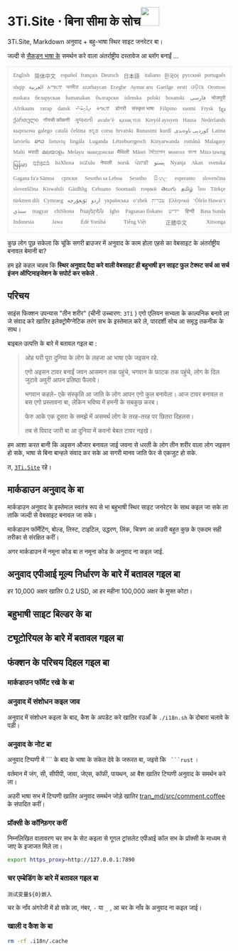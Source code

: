 <h1 style="justify-content:space-between">3Ti.Site ⋅ बिना सीमा के सोच<img src="//i-01.eu.org/3Ti/logo.svg" style="user-select:none;margin-top:-1px;width:42px"></h1>

3Ti.Site, Markdown अनुवाद + बहु-भाषा स्थिर साइट जनरेटर बा।

जल्दी से [सैकड़न भाषा के](https://github.com/i18n-site/node/blob/main/lang/src/index.js) समर्थन करे वाला अंतर्राष्ट्रीय दस्तावेज आ ब्लॉग बनाईं ...

<pre class="langli" style="display:flex;flex-wrap:wrap;background:transparent;border:1px solid #eee;font-size:12px;box-shadow:0 0 3px inset #eee;padding:12px 5px 4px 12px;justify-content:space-between;"><style>pre.langli i{font-weight:300;font-family:s;margin-right:7px;margin-bottom:8px;font-style:normal;color:#666;border-bottom:1px dashed #ccc;}</style><i>English</i><i> 简体中文 </i><i>español</i><i>français</i><i>Deutsch</i><i> 日本語 </i><i>italiano</i><i>한국어</i><i>русский</i><i>português</i><i>shqip</i><i>‫العربية‬</i><i>አማርኛ</i><i>অসমীয়া</i><i>azərbaycan</i><i>Eʋegbe</i><i>Aymar aru</i><i>Gaeilge</i><i>eesti</i><i>ଓଡ଼ିଆ</i><i>Oromoo</i><i>euskara</i><i>беларуская</i><i>bamanakan</i><i>български</i><i>íslenska</i><i>polski</i><i>bosanski</i><i>‫فارسی‬</i><i>भोजपुरी</i><i>Afrikaans</i><i>татар</i><i>dansk</i><i>‫ދިވެހިބަސް‬</i><i>ትግርኛ</i><i>डोगरी</i><i>संस्कृत भाषा</i><i>Filipino</i><i>suomi</i><i>Frysk</i><i>ខ្មែរ</i><i>ქართული</i><i>गोंयची कोंकणी</i><i>ગુજરાતી</i><i>avañe’ẽ</i><i>қазақ тілі</i><i>Kreyòl ayisyen</i><i>Hausa</i><i>Nederlands</i><i>кыргызча</i><i>galego</i><i>català</i><i>čeština</i><i>ಕನ್ನಡ</i><i>corsu</i><i>hrvatski</i><i>Runasimi</i><i>kurdî</i><i>‫کوردیی ناوەندی‬</i><i>Latina</i><i>latviešu</i><i>ລາວ</i><i>lietuvių</i><i>lingála</i><i>Luganda</i><i>Lëtzebuergesch</i><i>Kinyarwanda</i><i>română</i><i>Malagasy</i><i>Malti</i><i>मराठी</i><i>മലയാളം</i><i>Melayu</i><i>македонски</i><i>मैथिली</i><i>Māori</i><i>মৈতৈলোন্</i><i>монгол</i><i>বাংলা</i><i>Mizo ṭawng</i><i>မြန်မာ</i><i>𞄀𞄄𞄰𞄩𞄍𞄜𞄰</i><i>IsiXhosa</i><i>isiZulu</i><i>नेपाली</i><i>norsk</i><i>ਪੰਜਾਬੀ</i><i>‫پښتو‬</i><i>Nyanja</i><i>Akan</i><i>svenska</i><i>Gagana fa'a Sāmoa</i><i>српски</i><i>Sesotho sa Leboa</i><i>Sesotho</i><i>සිංහල</i><i>esperanto</i><i>slovenčina</i><i>slovenščina</i><i>Kiswahili</i><i>Gàidhlig</i><i>Cebuano</i><i>Soomaali</i><i>тоҷикӣ</i><i>తెలుగు</i><i>தமிழ்</i><i>ไทย</i><i>Türkçe</i><i>türkmen dili</i><i>Cymraeg</i><i>‫ئۇيغۇرچە‬</i><i>‫اردو‬</i><i>українська</i><i>o‘zbek</i><i>‫עברית‬</i><i>Ελληνικά</i><i>ʻŌlelo Hawaiʻi</i><i>‫سنڌي‬</i><i>magyar</i><i>chiShona</i><i>հայերեն</i><i>Igbo</i><i>Pagsasao Ilokano</i><i>‫ייִדיש‬</i><i>हिन्दी</i><i>Basa Sunda</i><i>Indonesia</i><i>Jawa</i><i>Èdè Yorùbá</i><i>Tiếng Việt</i><i> 正體中文 </i><i>Xitsonga</i></pre>

कुछ लोग पूछ सकेला कि चूंकि सगरी ब्राउजर में अनुवाद के काम होला एहसे का वेबसाइट के अंतर्राष्ट्रीय बनावल बेमानी बा?

हम इहे कहल चाहब कि **स्थिर अनुवाद पैदा करे वाली वेबसाइट ही बहुभाषी इन साइट फुल टेक्स्ट सर्च आ सर्च इंजन ऑप्टिमाइजेशन के सपोर्ट कर सकेले** .

## परिचय

साइंस फिक्शन उपन्यास &quot;तीन शरीर&quot; (चीनी उच्चारण: `3Tǐ` ) एगो एलियन सभ्यता के काल्पनिक बनावे ला जे संवाद करे खातिर इलेक्ट्रोमैग्नेटिक तरंग सभ के इस्तेमाल करे ले, पारदर्शी सोच आ समृद्ध तकनीक के साथ।

बाइबल·उत्पत्ति के बारे में बतावल गइल बा :

> ओह घरी पूरा दुनिया के लोग के लहजा आ भाषा एके जइसन रहे.
>
> एगो अइसन टावर बनाईं जवन आसमान तक पहुंचे, भगवान के फाटक तक पहुंचे, लोग के दिल जुटावे अवुरी आपन प्रतिष्ठा फैलावे।
>
> भगवान कहले- एके संस्कृति आ जाति के लोग आपन एगो कुल बनावेला। आज टावर बनावल त बस एगो प्रस्तावना बा, लेकिन भविष्य में हमनी के सबकुछ करब।
>
> फेरु आके एक दूसरा के समझे में असमर्थ लोग के तरह-तरह पर छितरा दिहलस।
>
> तब से विवाद जारी बा आ दुनिया में कवनो बेबल टावर नइखे।

हम आशा करत बानी कि अइसन औजार बनावल जाई जवना से धरती के लोग तीन शरीर वाला लोग जइसन हो सके, भाषा से बिना बान्हले संवाद कर सके आ सगरी मानव जाति फेर से एकजुट हो सके.

त, [`3Ti.Site`](//3Ti.Site) रहे।

## मार्कडाउन अनुवाद के बा

मार्कडाउन अनुवाद के इस्तेमाल स्वतंत्र रूप से भा बहुभाषी स्थिर साइट जनरेटर के साथ कइल जा सके ला ताकि जल्दी से वेबसाइट बनावल जा सके।

मार्कडाउन फॉर्मेटिंग, बोल्ड, लिस्ट, टाइटिल, उद्धरण, लिंक, चित्रण आ अउरी बहुत कुछ के एकदम सही तरीका से संरक्षित करीं।

अगर मार्कडाउन में नमूना कोड बा त नमूना कोड के अनुवाद ना कइल जाई.

## अनुवाद एपीआई मूल्य निर्धारण के बारे में बतावल गइल बा

हर 10,000 अक्षर खातिर 0.2 USD, आ हर महीना 100,000 अक्षर के मुफ्त कोटा।

## बहुभाषी साइट बिल्डर के बा

## ट्यूटोरियल के बारे में बतावल गइल बा

## फंक्शन के परिचय दिहल गइल बा

### मार्कडाउन फॉर्मेट रखे के बा

### अनुवाद में संशोधन कइल जाव

अनुवाद में संशोधन कइला के बाद, कैश के अपडेट करे खातिर रउआँ के `./i18n.sh` के दोबारा चलावे के पड़ी।

### अनुवाद के नोट बा

अनुवाद टिप्पणी में \``` के बाद के भाषा के संकेत देवे के जरूरत बा, जइसे कि ` ```rust` ।

वर्तमान में जंग, सी, सीपीपी, जावा, जेएस, कॉफी, पायथन, आ बैश खातिर टिप्पणी अनुवाद के समर्थन करे ला।

अउरी भाषा सभ में टिप्पणी खातिर अनुवाद समर्थन जोड़े खातिर [tran_md/src/comment.coffee](https://github.com/i18n-site/node/blob/main/tran_md/src/comment.coffee) के संपादित करीं।

### प्रॉक्सी के कॉन्फ़िगर करीं

निम्नलिखित वातावरण चर सभ के सेट कइला से गूगल ट्रांसलेट एपीआई कॉल सभ के प्रॉक्सी के माध्यम से जाए के इजाजत मिले ला।

```bash
export https_proxy=http://127.0.0.1:7890
```

### चर एम्बेडिंग के बारे में बतावल गइल बा

```
测试变量${0}嵌入
```

चर के नाँव अंगरेजी में हो सके ला, नंबर, `-` या `_` , आ चर के नाँव के अनुवाद ना कइल जाई।

### खाली द कैश के बा

```bash
rm -rf .i18n/.cache
```
